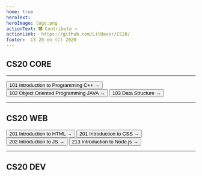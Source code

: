 ```yaml
---
home: true
heroText: 
heroImage: logo.png
actionText: 🎆 Contribute →
actionLink:  https://github.com/LitHaxor/CS20/
footer:  CS 20-en (C) 2020
---
```

<h2> <i class="fas fa-laptop-code"></i> CS20 CORE </h2>
<hr>
<button class="btn btn-outline-primary" onclick="window.location.href='/CORE/IPL/'">101 Introduction to Programming C++ → </button> 
<button class="btn btn-outline-primary" onclick="window.location.href='/CORE/OOP/'">102 Object Oriented Programming JAVA →</button>  
<button class="btn btn-outline-primary" onclick="window.location.href='/CORE/DS/'">103 Data Structure →</button>
<hr>
<h2> <i class="fas fa-laptop-code"></i> CS20 WEB </h2>

<button class="btn btn-outline-info" onclick="window.location.href='/WEB/HTML/'">201 Introduction to HTML → </button> 
<button class="btn btn-outline-info" onclick="window.location.href='/WEB/CSS/'">201 Introduction to CSS → </button>  
<button class="btn btn-outline-info" onclick="window.location.href='/WEB/JS/'">202 Introduction to JS →</button>
<button class="btn btn-outline-info" onclick="window.location.href='/WEB/JS/'">213 Introduction to Node.js →</button>
<hr>
<h2><i class="fas fa-laptop-code"></i> CS20 DEV</h2>

